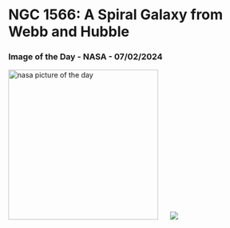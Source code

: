 # NGC 1566: A Spiral Galaxy from Webb and Hubble
### Image of the Day - NASA - 07/02/2024
<img src="https://apod.nasa.gov/apod/image/2402/Ngc1566_HubbleWebb_960.jpg" alt="nasa picture of the day" width="300"/>&nbsp; &nbsp; &nbsp; <img src="https://github-readme-streak-stats.herokuapp.com/?user=tempo-riz&theme=merko" >



  
